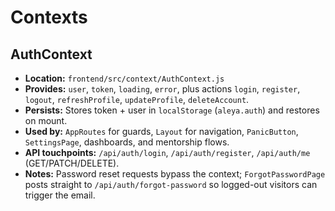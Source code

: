 # Contexts

## AuthContext
- **Location:** `frontend/src/context/AuthContext.js`
- **Provides:** `user`, `token`, `loading`, `error`, plus actions `login`, `register`, `logout`, `refreshProfile`, `updateProfile`, `deleteAccount`.
- **Persists:** Stores token + user in `localStorage` (`aleya.auth`) and restores on mount.
- **Used by:** `AppRoutes` for guards, `Layout` for navigation, `PanicButton`, `SettingsPage`, dashboards, and mentorship flows.
- **API touchpoints:** `/api/auth/login`, `/api/auth/register`, `/api/auth/me` (GET/PATCH/DELETE).
- **Notes:** Password reset requests bypass the context; `ForgotPasswordPage` posts straight to `/api/auth/forgot-password` so logged-out visitors can trigger the email.
